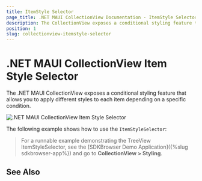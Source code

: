 ```yaml
---
title: ItemStyle Selector
page_title: .NET MAUI CollectionView Documentation - ItemStyle Selector
description: The CollectionView exposes a conditional styling feature that allows you to apply different styles to each item depending on a specific condition.
position: 1
slug: collectionview-itemstyle-selector
---
```


# .NET MAUI CollectionView Item Style Selector

The .NET MAUI CollectionView exposes a conditional styling feature that allows you to apply different styles to each item depending on a specific condition.

![.NET MAUI CollectionView Item Style Selector](images/treeview-itemstyle-selector.png)

The following example shows how to use the `ItemStyleSelector`:

> For a runnable example demonstrating the TreeView ItemStyleSelector, see the [SDKBrowser Demo Application]({%slug sdkbrowser-app%}) and go to **CollectionView > Styling**.

## See Also
